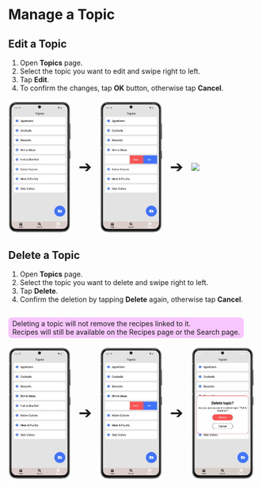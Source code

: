 # Manage a Topic

## Edit a Topic

1. Open **Topics** page.
2. Select the topic you want to edit and swipe right to left.
3. Tap **Edit**.
4. To confirm the changes, tap **OK** button, otherwise tap **Cancel**.

<div style="display: flex; gap: 16px; align-items: center;">
  <img src="img/topics_1.webp" style="width:25%; vertical-align: middle;">
  <span style="font-size: 2rem; vertical-align: middle;">➔</span>
  <img src="img/topics_4.webp" style="width:25%; vertical-align: middle;">
  <span style="font-size: 2rem; vertical-align: middle;">➔</span>
  <img src="img/topics_511.webp" style="width:25%; vertical-align: middle;">
</div>

## Delete a Topic

1. Open **Topics** page.
2. Select the topic you want to delete and swipe right to left.
3. Tap **Delete**.
4. Confirm the deletion by tapping **Delete** again, otherwise tap **Cancel**.

<p style="background-color: #F8C6FF; padding: 4px 8px; border-radius: 8px; display: inline-block;">
  Deleting a topic will not remove the recipes linked to it.<br> 
  Recipes will still be available on the Recipes page or the Search page.
</p>

<div style="display: flex; gap: 16px; align-items: center;">
  <img src="img/topics_1.webp" style="width:25%; vertical-align: middle;">
  <span style="font-size: 2rem; vertical-align: middle;">➔</span>
  <img src="img/topics_4.webp" style="width:25%; vertical-align: middle;">
  <span style="font-size: 2rem; vertical-align: middle;">➔</span>
  <img src="img/topics_6.webp" style="width:25%; vertical-align: middle;">
</div>
